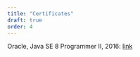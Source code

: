 ```yaml
---
title: "Certificates"
draft: true
order: 4
---
```


Oracle, Java SE 8 Programmer II, 2016: [link](https://www.youracclaim.com/badges/e729c951-ad94-469b-9d53-6df58d6a8f32/public_url)



